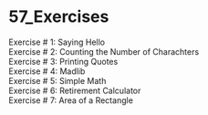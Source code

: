 # 57_Exercises

Exercise # 1: Saying Hello\
Exercise # 2: Counting the Number of Charachters\
Exercise # 3: Printing Quotes\
Exercise # 4: Madlib\
Exercise # 5: Simple Math\
Exercise # 6: Retirement Calculator\
Exercise # 7: Area of a Rectangle
